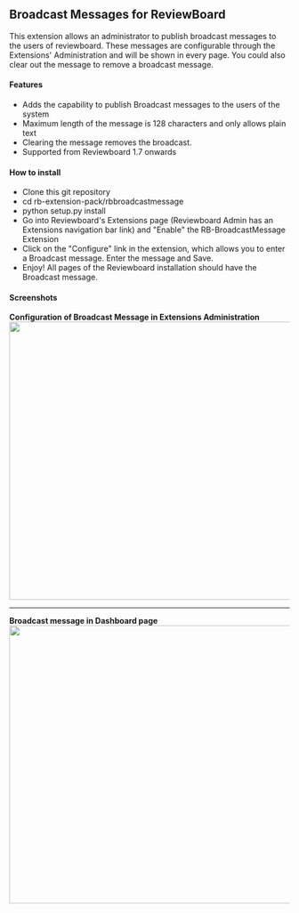 ## Broadcast Messages for ReviewBoard

This extension allows an administrator to publish broadcast messages to the users of reviewboard. These messages are configurable through the Extensions' Administration and will be shown in every page. You could also clear out the message to remove a broadcast message.

#### Features
* Adds the capability to publish Broadcast messages to the users of the system
* Maximum length of the message is 128 characters and only allows plain text
* Clearing the message removes the broadcast. 
* Supported from Reviewboard 1.7 onwards

#### How to install
* Clone this git repository
* cd rb-extension-pack/rbbroadcastmessage
* python setup.py install
* Go into Reviewboard's Extensions page (Reviewboard Admin has an Extensions navigation bar link) and "Enable" the RB-BroadcastMessage Extension
* Click on the "Configure" link in the extension, which allows you to enter a Broadcast message. Enter the message and Save.
* Enjoy! All pages of the Reviewboard installation should have the Broadcast message.

#### Screenshots
<div>
<b>Configuration of Broadcast Message in Extensions Administration</b>
<img src="http://rajasaur.github.com/rb-extension-pack/screenshots/rbbroadcastmessage/broadcast_configure.png" width=800 height=500" /> 
</div>
<hr />
<div>
<b>Broadcast message in Dashboard page</b>
<img src="http://rajasaur.github.com/rb-extension-pack/screenshots/rbbroadcastmessage/broadcast_dashboard.png" width=800 height=500" />
</div>

